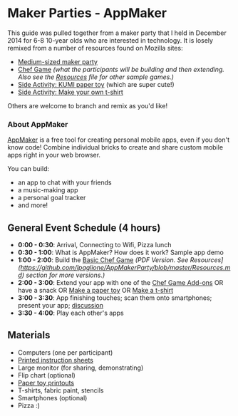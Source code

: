 # Maker Parties - AppMaker

This guide was pulled together from a maker party that I held in December 2014 for 6-8 10-year olds who are interested in technology. It is losely remixed from a number of resources found on Mozilla sites:

* [Medium-sized maker party](https://michelle.makes.org/thimble/LTE1Nzc2NDgxMjg=/how-to-host-a-maker-party-medium)
* [Chef Game](https://mcbeckster.makes.org/thimble/NTc4NjgzMTM2/chef-adventure-game) _(what the participants will be building and then extending. Also see the [Resources](https://github.com/lpaglione/AppMakerParty/blob/master/Resources.md) file for other sample games.)_
* [Side Activity: KUMI paper toy](https://party.webmaker.org/party-resources/KUMI-Papertoy-blue.pdf) (which are super cute!)
* [Side Activity: Make your own t-shirt](https://tbx.makes.org/thimble/stencil-a-tshirt)

Others are welcome to branch and remix as you'd like!

### About AppMaker

[AppMaker](https://apps.webmaker.org/en-US/designer0) is a free tool for creating personal mobile apps, even if you don't know code! Combine individual bricks to create and share custom mobile apps right in your web browser.

You can build:

* an app to chat with your friends
* a music-making app
* a personal goal tracker
* and more!

## General Event Schedule (4 hours)

* **0:00 - 0:30**: Arrival, Connecting to Wifi, Pizza lunch
* **0:30 - 1:00**: What is AppMaker? How does it work? Sample app demo
* **1:00 - 2:00**: Build the [Basic Chef Game](https://github.com/lpaglione/AppMakerParty/blob/master/InstructionSheetsPDF/ChefGame-Basic_Instructions.pdf?raw=true) _(PDF Version. See Resources](https://github.com/lpaglione/AppMakerParty/blob/master/Resources.md) section for more versions.)_
* **2:00 - 3:00**: Extend your app with one of the [Chef Game Add-ons](https://github.com/lpaglione/AppMakerParty/blob/master/Resources.md) OR have a snack OR [Make a paper toy](https://party.webmaker.org/party-resources/KUMI-Papertoy-blue.pdf) OR [Make a t-shirt](https://tbx.makes.org/thimble/stencil-a-tshirt)
* **3:00 - 3:30**: App finishing touches; scan them onto smartphones; present your app; [discussion](https://github.com/lpaglione/AppMakerParty/blob/master/Discussion.md)
* **3:30 - 4:00**: Play each other's apps

## Materials

* Computers (one per participant)
* [Printed instruction sheets](https://github.com/lpaglione/AppMakerParty/blob/master/Resources.md)
* Large monitor (for sharing, demonstrating)
* Flip chart (optional)
* [Paper toy printouts](https://party.webmaker.org/party-resources/KUMI-Papertoy-blue.pdf)
* T-shirts, fabric paint, stencils
* Smartphones (optional)
* Pizza :)
